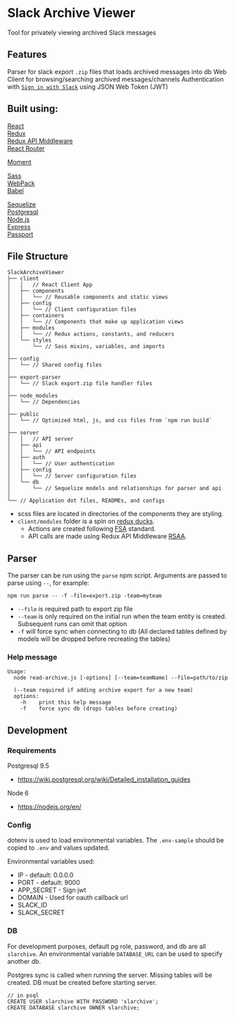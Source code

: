 # Slack Archive Viewer

Tool for privately viewing archived Slack messages

## Features

Parser for slack export `.zip` files that loads archived messages into db
Web Client for browsing/searching archived messages/channels
Authentication with [`Sign in with Slack`](https://api.slack.com/docs/sign-in-with-slack) using JSON Web Token (JWT)  

## Built using:

[React](https://facebook.github.io/react/)  
[Redux](https://github.com/reactjs/redux)  
[Redux API Middleware](https://github.com/agraboso/redux-api-middleware)  
[React Router](https://github.com/ReactTraining/react-router)  

[Moment](http://momentjs.com/)  

[Sass](http://sass-lang.com/)  
[WebPack](https://webpack.github.io/)  
[Babel](https://babeljs.io/)  

[Sequelize](http://docs.sequelizejs.com/en/latest/)  
[Postgresql](https://www.postgresql.org/)  
[Node.js](https://nodejs.org/en/)  
[Express](http://expressjs.com/)  
[Passport](http://passportjs.org/)   

## File Structure

```
SlackArchiveViewer
├── client
│   │   // React Client App
│   ├── components
│   │   └── // Reusable components and static views
│   ├── config
│   │   └── // Client configuration files
│   ├── containers
│   │   └── // Components that make up application views
│   ├── modules
│   │   └── // Redux actions, constants, and reducers
│   └── styles
│       └── // Sass mixins, variables, and imports
│
├── config
│   └── // Shared config files
│
├── export-parser
│   └── // Slack export.zip file handler files
│
├── node_modules
│   └── // Dependencies
│
├── public
│   └── // Optimized html, js, and css files from `npm run build`
│
├── server
│   │   // API server
│   ├── api
│   │   └── // API endpoints
│   ├── auth
│   │   └── // User authentication 
│   ├── config
│   │   └── // Server configuration files
│   └── db
│       └── // Sequelize models and relationships for parser and api
│
└── // Application dot files, READMEs, and configs
```

- scss files are located in directories of the components they are styling.
- `client/modules` folder is a spin on [redux ducks](https://github.com/erikras/ducks-modular-redux).
  * Actions are created following [FSA](https://github.com/acdlite/flux-standard-action) standard.
  * API calls are made using Redux API Middleware [RSAA](https://www.npmjs.com/package/redux-api-middleware#redux-standard-api-calling-actions).

  
## Parser

The parser can be run using the `parse` npm script. Arguments are passed to parse using `--`, for example:

```
npm run parse -- -f -file=export.zip -team=myteam
```

* `--file` is required path to export zip file  
* `--team` is only required on the initial run when the team entity is created. Subsequent runs can omit that option  
* `-f` will force sync when connecting to db (All declared tables defined by models will be dropped before recreating the tables)  

### Help message

```
Usage:
  node read-archive.js [-options] [--team=teamName] --file=path/to/zip

  (--team required if adding archive export for a new team)
  options:
    -h    print this help message
    -f    force sync db (drops tables before creating)
```

## Development

### Requirements

Postgresql 9.5
- https://wiki.postgresql.org/wiki/Detailed_installation_guides

Node 6
- https://nodejs.org/en/

### Config

dotenv is used to load environmental variables. The `.env-sample` should be copied to `.env` and values updated.

Environmental variables used:

* IP               - default: 0.0.0.0
* PORT             - default: 9000
* APP_SECRET       - Sign jwt
* DOMAIN           - Used for oauth callback url
* SLACK_ID
* SLACK_SECRET

### DB

For development purposes, default pg role, password, and db are all `slarchive`. An environmental 
variable `DATABASE_URL` can be used to specify another db.

Postgres sync is called when running the server. Missing tables will be created. DB must be created before starting server.

```
// in psql
CREATE USER slarchive WITH PASSWORD 'slarchive';
CREATE DATABASE slarchive OWNER slarchive;
```
